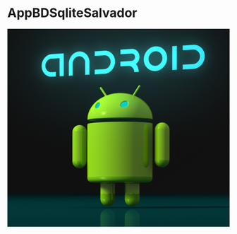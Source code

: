 # AppBDSqliteSalvador

![Andorid.](https://github.com/komboty/AppBDSqliteSalvador/blob/main/Android1.jpg)
